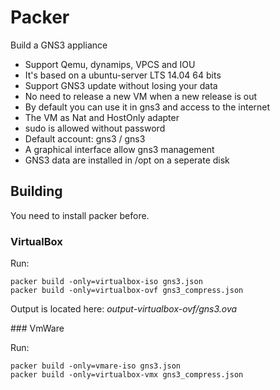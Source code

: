 # Packer

Build a GNS3 appliance

* Support Qemu, dynamips, VPCS and IOU
* It's based on a ubuntu-server LTS 14.04 64 bits
* Support GNS3 update without losing your data
* No need to release a new VM when a new release is out
* By default you can use it in gns3 and access to the internet
* The VM as Nat and HostOnly adapter
* sudo is allowed without password
* Default account: gns3 / gns3
* A graphical interface allow gns3 management
* GNS3 data are installed in /opt on a seperate disk

## Building 

You need to install packer before.

### VirtualBox

Run:
```
packer build -only=virtualbox-iso gns3.json
packer build -only=virtualbox-ovf gns3_compress.json
```

Output is located here: *output-virtualbox-ovf/gns3.ova*

### VmWare

Run:
```
packer build -only=vmare-iso gns3.json
packer build -only=virtualbox-vmx gns3_compress.json
```
